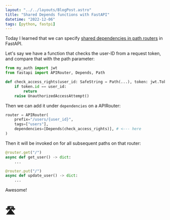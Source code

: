 ```yaml
---
layout: "../../layouts/BlogPost.astro"
title: "Shared Depends functions with FastAPI"
datetime: "2022-12-06"
tags: [python, fastpi]
---
```


Today I learned that we can specify [shared dependencies in path routers](https://fastapi.tiangolo.com/tutorial/dependencies/dependencies-in-path-operation-decorators/#dependencies-for-a-group-of-path-operations]) in FastAPI.

Let's say we have a function that checks the user-ID from a request token, and compare that with the path parameter: 

```python
from my_auth import jwt
from fastapi import APIRouter, Depends, Path

def check_access_rights(user_id: SafeString = Path(...), token: jwt.Token = Depends(get_auth_token)) -> None:
    if token.id == user_id:
        return
    raise UnauthorizedAccessAttempt()
```

Then we can add it under `dependencies` on a APIRouter:
```python
router = APIRouter(
    prefix="/users/{user_id}",
    tags=["users"],
    dependencies=[Depends(check_access_rights)], # <--- here
)
```

Then it will be invoked on for all subsequent paths on that router:
```python
@router.get("/")
async def get_user() -> dict:
    ...

@router.put("/")
async def update_user() -> dict:
    ...
```

Awesome!

# 🛣
